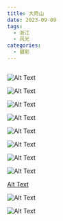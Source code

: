 ```yaml
---
title: 大奇山
date: 2023-09-09
tags:
  - 浙江
  - 风光
categories:
  - 摄影
---
```


<img src="https://blog-1321452376.cos.ap-shanghai.myqcloud.com/%E6%91%84%E5%BD%B1%2F%E5%A4%A7%E5%A5%87%E5%B1%B1%2Fhaou-1046584.jpg" alt="">

<!-- more -->

![Alt Text](https://blog-1321452376.cos.ap-shanghai.myqcloud.com/%E6%91%84%E5%BD%B1%2F%E5%A4%A7%E5%A5%87%E5%B1%B1%2Fhaou-1046422.jpg)

![Alt Text](https://blog-1321452376.cos.ap-shanghai.myqcloud.com/%E6%91%84%E5%BD%B1%2F%E5%A4%A7%E5%A5%87%E5%B1%B1%2Fhaou-1046429.jpg)

![Alt Text](https://blog-1321452376.cos.ap-shanghai.myqcloud.com/%E6%91%84%E5%BD%B1%2F%E5%A4%A7%E5%A5%87%E5%B1%B1%2Fhaou-1046449.jpg)

![Alt Text](https://blog-1321452376.cos.ap-shanghai.myqcloud.com/%E6%91%84%E5%BD%B1%2F%E5%A4%A7%E5%A5%87%E5%B1%B1%2Fhaou-1046495.jpg)

![Alt Text](https://blog-1321452376.cos.ap-shanghai.myqcloud.com/%E6%91%84%E5%BD%B1%2F%E5%A4%A7%E5%A5%87%E5%B1%B1%2Fhaou-1046505.jpg)

![Alt Text](https://blog-1321452376.cos.ap-shanghai.myqcloud.com/%E6%91%84%E5%BD%B1%2F%E5%A4%A7%E5%A5%87%E5%B1%B1%2Fhaou-1046541.jpg)

![Alt Text](https://blog-1321452376.cos.ap-shanghai.myqcloud.com/%E6%91%84%E5%BD%B1%2F%E5%A4%A7%E5%A5%87%E5%B1%B1%2Fhaou-1046590.jpg)

![Alt Text](https://blog-1321452376.cos.ap-shanghai.myqcloud.com/%E6%91%84%E5%BD%B1%2F%E5%A4%A7%E5%A5%87%E5%B1%B1%2Fhaou-1046592.jpg)

[Alt Text](https://blog-1321452376.cos.ap-shanghai.myqcloud.com/%E6%91%84%E5%BD%B1%2F%E5%A4%A7%E5%A5%87%E5%B1%B1%2Fhaou-1046644.jpg)

![Alt Text](https://blog-1321452376.cos.ap-shanghai.myqcloud.com/%E6%91%84%E5%BD%B1%2F%E5%A4%A7%E5%A5%87%E5%B1%B1%2Fhaou-1046646.jpg)

![Alt Text](https://blog-1321452376.cos.ap-shanghai.myqcloud.com/%E6%91%84%E5%BD%B1%2F%E5%A4%A7%E5%A5%87%E5%B1%B1%2Fhaou-1046647.jpg)
